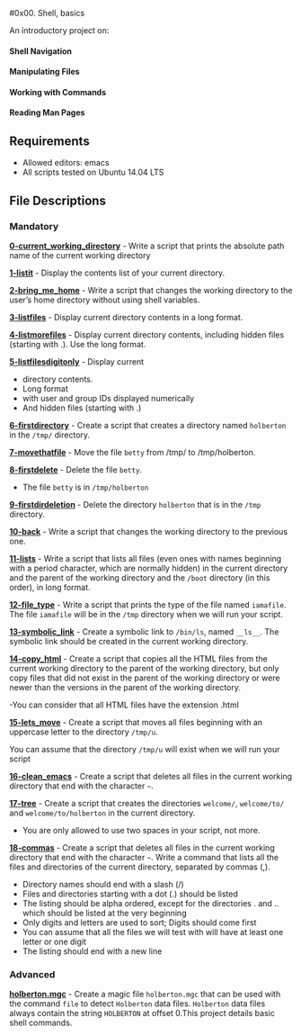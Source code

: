 #0x00. Shell, basics
  
An introductory project on:
#### Shell Navigation
#### Manipulating Files
#### Working with Commands
#### Reading Man Pages
## Requirements
- Allowed editors: emacs
- All scripts tested on Ubuntu 14.04 LTS
## File Descriptions
### Mandatory
**[0-current_working_directory](0-current_working_directory)** - Write a script that prints the absolute path name of the current working directory

**[1-listit](1-listit)** - Display the contents list of your current directory.

**[2-bring_me_home](2-bring_me_home)** - Write a script that changes the working directory to the user’s home directory without using shell variables.

**[3-listfiles](3-listfiles)** - Display current directory contents in a long format.

**[4-listmorefiles](4-listmorefiles)** - Display current directory contents, including hidden files (starting with .). Use the long format.

**[5-listfilesdigitonly](5-listfilesdigitonly)** - Display current 
- directory contents.
- Long format
- with user and group IDs displayed numerically
- And hidden files (starting with .)

**[6-firstdirectory](6-firstdirectory)** - Create a script that creates a directory named `holberton` in the `/tmp/` directory.

**[7-movethatfile](7-movethatfile)** - Move the file `betty` from /tmp/ to /tmp/holberton.

**[8-firstdelete](8-firstdelete)** - Delete the file `betty`.
- The file `betty` is in `/tmp/holberton`

**[9-firstdirdeletion](9-firstdirdeletion)** - Delete the directory `holberton` that is in the `/tmp` directory.

**[10-back](10-back)** - Write a script that changes the working directory to the previous one.

**[11-lists](11-lists)** - Write a script that lists all files (even ones with names beginning with a period character, which are normally hidden) in the current directory and the parent of the working directory and the `/boot` directory (in this order), in long format.

**[12-file_type](12-file_type)** - Write a script that prints the type of the file named `iamafile`. The file `iamafile` will be in the `/tmp` directory when we will run your script.

**[13-symbolic_link](13-symbolic_link)** - Create a symbolic link to `/bin/ls`, named `__ls__`. The symbolic link should be created in the current working directory.

**[14-copy_html](14-copy_html)** - Create a script that copies all the HTML files from the current working directory to the parent of the working directory, but only copy files that did not exist in the parent of the working directory or were newer than the versions in the parent of the working directory.

-You can consider that all HTML files have the extension .html

**[15-lets_move](15-lets_move)** - Create a script that moves all files beginning with an uppercase letter to the directory `/tmp/u`.

You can assume that the directory `/tmp/u` will exist when we will run your script

**[16-clean_emacs](16-clean_emacs)** - Create a script that deletes all files in the current working directory that end with the character `~`.

**[17-tree](17-tree)** - Create a script that creates the directories `welcome/`, `welcome/to/` and `welcome/to/holberton` in the current directory.

- You are only allowed to use two spaces in your script, not more.

**[18-commas](18-commas)** - Create a script that deletes all files in the current working directory that end with the character `~`.
Write a command that lists all the files and directories of the current directory, separated by commas (,).

- Directory names should end with a slash (/)
- Files and directories starting with a dot (.) should be listed
- The listing should be alpha ordered, except for the directories . and .. which should be listed at the very beginning
- Only digits and letters are used to sort; Digits should come first
- You can assume that all the files we will test with will have at least one letter or one digit
- The listing should end with a new line

### Advanced
**[holberton.mgc](holberton.mgc)** - Create a magic file `holberton.mgc` that can be used with the command `file` to detect `Holberton` data files. `Holberton` data files always contain the string `HOLBERTON` at offset 0.This project details basic shell commands.
